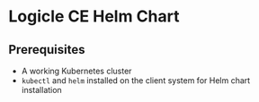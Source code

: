 # Logicle CE Helm Chart

## Prerequisites

- A working Kubernetes cluster
- `kubectl` and `helm` installed on the client system for Helm chart installation